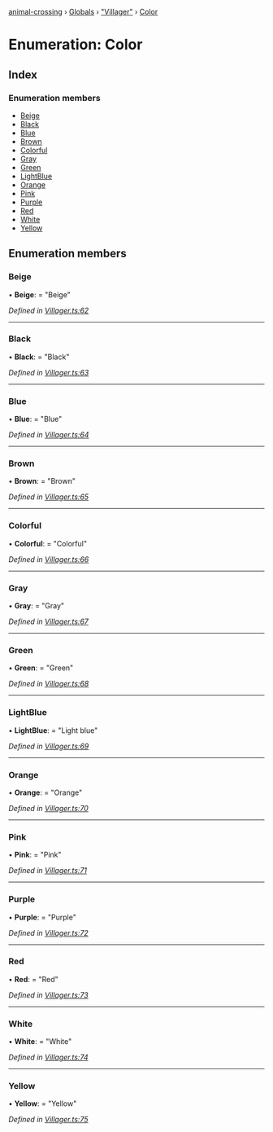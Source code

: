 [animal-crossing](../README.md) › [Globals](../globals.md) › ["Villager"](../modules/_villager_.md) › [Color](_villager_.color.md)

# Enumeration: Color

## Index

### Enumeration members

* [Beige](_villager_.color.md#beige)
* [Black](_villager_.color.md#black)
* [Blue](_villager_.color.md#blue)
* [Brown](_villager_.color.md#brown)
* [Colorful](_villager_.color.md#colorful)
* [Gray](_villager_.color.md#gray)
* [Green](_villager_.color.md#green)
* [LightBlue](_villager_.color.md#lightblue)
* [Orange](_villager_.color.md#orange)
* [Pink](_villager_.color.md#pink)
* [Purple](_villager_.color.md#purple)
* [Red](_villager_.color.md#red)
* [White](_villager_.color.md#white)
* [Yellow](_villager_.color.md#yellow)

## Enumeration members

###  Beige

• **Beige**: = "Beige"

*Defined in [Villager.ts:62](https://github.com/Norviah/animal-crossing/blob/3bd87eb/module/types/Villager.ts#L62)*

___

###  Black

• **Black**: = "Black"

*Defined in [Villager.ts:63](https://github.com/Norviah/animal-crossing/blob/3bd87eb/module/types/Villager.ts#L63)*

___

###  Blue

• **Blue**: = "Blue"

*Defined in [Villager.ts:64](https://github.com/Norviah/animal-crossing/blob/3bd87eb/module/types/Villager.ts#L64)*

___

###  Brown

• **Brown**: = "Brown"

*Defined in [Villager.ts:65](https://github.com/Norviah/animal-crossing/blob/3bd87eb/module/types/Villager.ts#L65)*

___

###  Colorful

• **Colorful**: = "Colorful"

*Defined in [Villager.ts:66](https://github.com/Norviah/animal-crossing/blob/3bd87eb/module/types/Villager.ts#L66)*

___

###  Gray

• **Gray**: = "Gray"

*Defined in [Villager.ts:67](https://github.com/Norviah/animal-crossing/blob/3bd87eb/module/types/Villager.ts#L67)*

___

###  Green

• **Green**: = "Green"

*Defined in [Villager.ts:68](https://github.com/Norviah/animal-crossing/blob/3bd87eb/module/types/Villager.ts#L68)*

___

###  LightBlue

• **LightBlue**: = "Light blue"

*Defined in [Villager.ts:69](https://github.com/Norviah/animal-crossing/blob/3bd87eb/module/types/Villager.ts#L69)*

___

###  Orange

• **Orange**: = "Orange"

*Defined in [Villager.ts:70](https://github.com/Norviah/animal-crossing/blob/3bd87eb/module/types/Villager.ts#L70)*

___

###  Pink

• **Pink**: = "Pink"

*Defined in [Villager.ts:71](https://github.com/Norviah/animal-crossing/blob/3bd87eb/module/types/Villager.ts#L71)*

___

###  Purple

• **Purple**: = "Purple"

*Defined in [Villager.ts:72](https://github.com/Norviah/animal-crossing/blob/3bd87eb/module/types/Villager.ts#L72)*

___

###  Red

• **Red**: = "Red"

*Defined in [Villager.ts:73](https://github.com/Norviah/animal-crossing/blob/3bd87eb/module/types/Villager.ts#L73)*

___

###  White

• **White**: = "White"

*Defined in [Villager.ts:74](https://github.com/Norviah/animal-crossing/blob/3bd87eb/module/types/Villager.ts#L74)*

___

###  Yellow

• **Yellow**: = "Yellow"

*Defined in [Villager.ts:75](https://github.com/Norviah/animal-crossing/blob/3bd87eb/module/types/Villager.ts#L75)*
